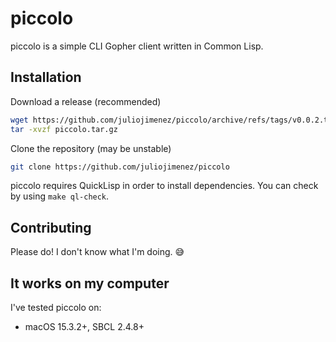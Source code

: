 # piccolo

piccolo is a simple CLI Gopher client written in Common Lisp.

## Installation

Download a release (recommended)

```bash
wget https://github.com/juliojimenez/piccolo/archive/refs/tags/v0.0.2.tar.gz -O piccolo.tar.gz
tar -xvzf piccolo.tar.gz
```

Clone the repository (may be unstable)

```bash
git clone https://github.com/juliojimenez/piccolo
```

piccolo requires QuickLisp in order to install dependencies. You can check by using `make ql-check`.

## Contributing

Please do! I don't know what I'm doing. 😅

## It works on my computer

I've tested piccolo on:

- macOS 15.3.2+, SBCL 2.4.8+
